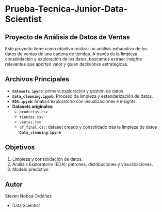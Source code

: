# Prueba-Tecnica-Junior-Data-Scientist
## Proyecto de Análisis de Datos de Ventas

Este proyecto tiene como objetivo realizar un análisis exhaustivo de los datos de ventas de una cadena de tiendas. A través de la limpieza, consolidación y exploración de los datos, buscamos extraer insights relevantes que aporten valor y guíen decisiones estratégicas. 

## Archivos Principales
- **`Datasets.ipynb`**: primera exploración y gestión de datos.
- **`Data_cleaning.ipynb`**: Proceso de limpieza y estandarización de datos.
- **`EDA.ipynb`**: Análisis exploratorio con visualizaciones e insights.
- **Datasets originales**: 
  - `productos.csv`
  - `tiendas.csv`
  - `ventas.csv`
  - `df_final.csv`: dataset creado y consolidado tras la limpieza de datos **`Data_cleaning.ipynb`**

## Objetivos
1. Limpieza y consolidación de datos.
2. Análisis Exploratorio (EDA): patrones, distribuciones y visualizaciones.
3. Modelo predictivo 

## Autor
Steven Noboa Ordóñez
- Data Scientist
